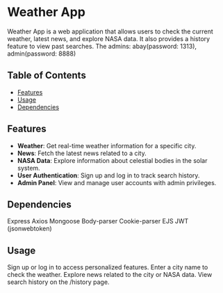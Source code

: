 # Weather App

Weather App is a web application that allows users to check the current weather, latest news, and explore NASA data. It also provides a history feature to view past searches.
The admins: abay(password: 1313), admin(password: 8888)
## Table of Contents

- [Features](#features)
- [Usage](#usage)
- [Dependencies](#dependencies)

## Features

- **Weather**: Get real-time weather information for a specific city.
- **News**: Fetch the latest news related to a city.
- **NASA Data**: Explore information about celestial bodies in the solar system.
- **User Authentication**: Sign up and log in to track search history.
- **Admin Panel**: View and manage user accounts with admin privileges.
  
  
## Dependencies
Express
Axios
Mongoose
Body-parser
Cookie-parser
EJS
JWT (jsonwebtoken)

## Usage
Sign up or log in to access personalized features.
Enter a city name to check the weather.
Explore news related to the city or NASA data.
View search history on the /history page.

